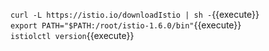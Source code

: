 
`curl -L https://istio.io/downloadIstio | sh -`{{execute}}  
`export PATH="$PATH:/root/istio-1.6.0/bin"`{{execute}}  
`istiolctl version`{{execute}}